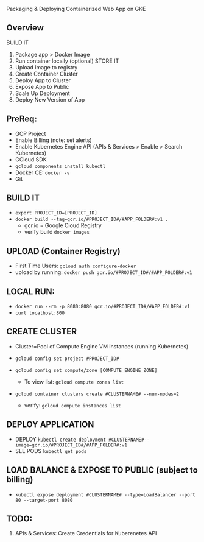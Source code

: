 Packaging & Deploying Containerized Web App on GKE


Overview
---------
BUILD IT
1. Package app > Docker Image
2. Run container locally (optional)
STORE IT
3. Upload image to registry
4. Create Container Cluster
5. Deploy App to Cluster
6. Expose App to Public
7. Scale Up Deployment
8. Deploy New Version of App


PreReq:
----------
- GCP Project
- Enable Billing (note: set alerts)
- Enable Kubernetes Engine API (APIs & Services > Enable > Search Kubernetes)
- GCloud SDK 
- `gcloud components install kubectl`
- Docker CE:  `docker -v`
- Git


BUILD IT
---------------
- `export PROJECT_ID=[PROJECT_ID]` 
- `docker build --tag=gcr.io/#PROJECT_ID#/#APP_FOLDER#:v1 .`
    - gcr.io = Google Cloud Registry
    - verify build `docker images`

UPLOAD (Container Registry)
--------------
- First Time Users: `gcloud auth configure-docker`
- upload by running: `docker push gcr.io/#PROJECT_ID#/#APP_FOLDER#:v1`

LOCAL RUN:
--------------
- `docker run --rm -p 8080:8080 gcr.io/#PROJECT_ID#/#APP_FOLDER#:v1`
- `curl localhost:800`


CREATE CLUSTER
-----------------
- Cluster=Pool of Compute Engine VM instances (running Kubernetes)

- `gcloud config set project #PROJECT_ID#`
- `gcloud config set compute/zone [COMPUTE_ENGINE_ZONE]`
    - To view list: `gcloud compute zones list`

- `gcloud container clusters create #CLUSTERNAME# --num-nodes=2`
    - verify: `gcloud compute instances list`


DEPLOY APPLICATION
-----------------
- DEPLOY `kubectl create deployment #CLUSTERNAME#--image=gcr.io/#PROJECT_ID#/#APP_FOLDER#:v1`
- SEE PODS `kubectl get pods`


LOAD BALANCE & EXPOSE TO PUBLIC (subject to billing)
-------------------
- `kubectl expose deployment #CLUSTERNAME# --type=LoadBalancer --port 80 --target-port 8080`



TODO: 
---------------
1. APIs & Services: Create Credentials for Kuberenetes API




